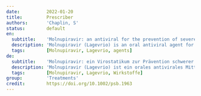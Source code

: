 ```yaml
---
date:          2022-01-20
title:         Prescriber
authors:       'Chaplin, S'
status:        default
en:
  subtitle:    'Molnupiravir: an antiviral for the prevention of severe COVID-19'
  description: 'Molnupiravir (Lagevrio) is an oral antiviral agent for the treatment of mild to moderate COVID-19 in patients who are at higher risk of developing severe illness. This article outlines its indications, efficacy and adverse effects. '
  tags:        [Molnupiravir, Lagevrio, agents]
de:
  subtitle:    'Molnupiravir: ein Virostatikum zur Prävention schwerer COVID-19'
  description: 'Molnupiravir (Lagevrio) ist ein orales antivirales Mittel zur Behandlung von leichter bis mittelschwerer COVID-19 bei Patienten, die ein höheres Risiko für die Entwicklung einer schweren Erkrankung haben. Dieser Artikel beschreibt die Indikationen, die Wirksamkeit und die unerwünschten Wirkungen.' 
  tags:        [Molnupiravir, Lagevrio, Wirkstoffe]
group:         'Treatments'
credit:        https://doi.org/10.1002/psb.1963
---
```

